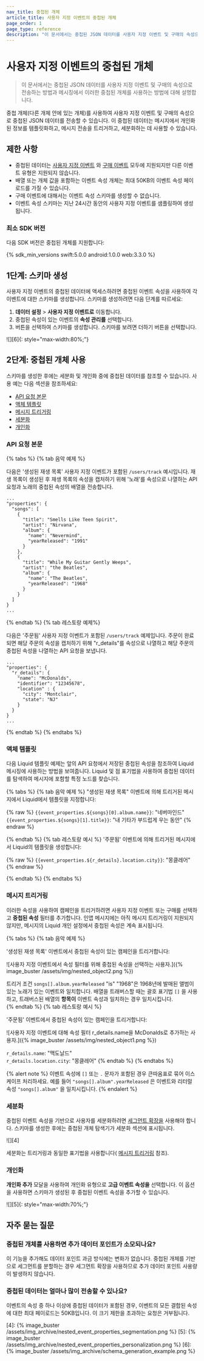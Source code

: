 ```yaml
---
nav_title: 중첩된 개체
article_title: 사용자 지정 이벤트의 중첩된 개체
page_order: 1
page_type: reference
description: "이 문서에서는 중첩된 JSON 데이터를 사용자 지정 이벤트 및 구매의 속성으로 전송하는 방법과 메시징에서 이러한 중첩된 개체를 사용하는 방법에 대해 설명합니다."
---
```


# 사용자 지정 이벤트의 중첩된 개체

> 이 문서에서는 중첩된 JSON 데이터를 사용자 지정 이벤트 및 구매의 속성으로 전송하는 방법과 메시징에서 이러한 중첩된 개체를 사용하는 방법에 대해 설명합니다.

중첩 개체(다른 개체 안에 있는 개체)를 사용하여 사용자 지정 이벤트 및 구매의 속성으로 중첩된 JSON 데이터를 전송할 수 있습니다. 이 중첩된 데이터는 메시지에서 개인화된 정보를 템플릿화하고, 메시지 전송을 트리거하고, 세분화하는 데 사용할 수 있습니다.

## 제한 사항

- 중첩된 데이터는 [사용자 지정 이벤트]({{site.baseurl}}/user_guide/data_and_analytics/custom_data/custom_events/) 와 [구매 이벤트]({{site.baseurl}}/user_guide/data_and_analytics/custom_data/purchase_events/) 모두에 지원되지만 다른 이벤트 유형은 지원되지 않습니다.
- 배열 또는 개체 값을 포함하는 이벤트 속성 개체는 최대 50KB의 이벤트 속성 페이로드를 가질 수 있습니다.
- 구매 이벤트에 대해서는 이벤트 속성 스키마를 생성할 수 없습니다.
- 이벤트 속성 스키마는 지난 24시간 동안의 사용자 지정 이벤트를 샘플링하여 생성됩니다.

### 최소 SDK 버전

다음 SDK 버전은 중첩된 개체를 지원합니다:

{% sdk_min_versions swift:5.0.0 android:1.0.0 web:3.3.0 %}

## 1단계: 스키마 생성

사용자 지정 이벤트의 중첩된 데이터에 액세스하려면 중첩된 이벤트 속성을 사용하여 각 이벤트에 대한 스키마를 생성합니다. 스키마를 생성하려면 다음 단계를 따르세요:

1. **데이터 설정** > **사용자 지정 이벤트로** 이동합니다.
2. 중첩된 속성이 있는 이벤트의 **속성 관리를** 선택합니다.
3. <i class="fas fa-arrows-rotate"></i> 버튼을 선택하여 스키마를 생성합니다. 스키마를 보려면 <i class="fas fa-plus"></i> 더하기 버튼을 선택합니다.

![][6]{: style="max-width:80%;"}

## 2단계: 중첩된 개체 사용

스키마를 생성한 후에는 세분화 및 개인화 중에 중첩된 데이터를 참조할 수 있습니다. 사용 예는 다음 섹션을 참조하세요:

- [API 요청 본문](#api-request-body)
- [액체 템플릿](#liquid-templating)
- [메시지 트리거링](#message-triggering)
- [세분화](#segmentation)
- [개인화](#personalization)

### API 요청 본문

{% tabs %}
{% tab 음악 예제 %}

다음은 '생성된 재생 목록' 사용자 지정 이벤트가 포함된 `/users/track` 예시입니다. 재생 목록이 생성된 후 재생 목록의 속성을 캡처하기 위해 '노래'를 속성으로 나열하는 API 요청과 노래의 중첩된 속성의 배열을 전송합니다.

```
...
"properties": {
  "songs": [
    {
      "title": "Smells Like Teen Spirit",
      "artist": "Nirvana",
      "album": {
        "name": "Nevermind",
        "yearReleased": "1991"
      }
    },
    {
      "title": "While My Guitar Gently Weeps",
      "artist": "the Beatles",
      "album": {
        "name": "The Beatles",
        "yearReleased": "1968"
      }
    }
  ]
}
...
```
{% endtab %}
{% tab 레스토랑 예제%}

다음은 '주문됨' 사용자 지정 이벤트가 포함된 `/users/track` 예제입니다. 주문이 완료되면 해당 주문의 속성을 캡처하기 위해 "r_details"를 속성으로 나열하고 해당 주문의 중첩된 속성을 나열하는 API 요청을 보냅니다.

```
...
"properties": {
  "r_details": {
    "name": "McDonalds",
    "identifier": "12345678",
    "location" : {
      "city": "Montclair",
      "state": "NJ"
    }
  }
}
...
```
{% endtab %}
{% endtabs %}

### 액체 템플릿

다음 Liquid 템플릿 예제는 앞의 API 요청에서 저장된 중첩된 속성을 참조하여 Liquid 메시징에 사용하는 방법을 보여줍니다. Liquid 및 점 표기법을 사용하여 중첩된 데이터를 탐색하여 메시지에 포함할 특정 노드를 찾습니다.

{% tabs %}
{% tab 음악 예제 %}
"생성된 재생 목록" 이벤트에 의해 트리거된 메시지에서 Liquid에서 템플릿을 지정합니다:

{% raw %}
`{{event_properties.${songs}[0].album.name}}`: "네버마인드"<br>
`{{event_properties.${songs}[1].title}}`: "내 기타가 부드럽게 우는 동안"
{% endraw %}

{% endtab %}
{% tab 레스토랑 예시 %}
'주문됨' 이벤트에 의해 트리거된 메시지에서 Liquid의 템플릿을 생성합니다:

{% raw %}
`{{event_properties.${r_details}.location.city}}`: "몽클레어"
{% endraw %}

{% endtab %}
{% endtabs %}

### 메시지 트리거링

이러한 속성을 사용하여 캠페인을 트리거하려면 사용자 지정 이벤트 또는 구매를 선택하고 **중첩된 속성** 필터를 추가합니다. 인앱 메시지에는 아직 메시지 트리거링이 지원되지 않지만, 메시지의 Liquid 개인 설정에서 중첩된 속성은 계속 표시됩니다.

{% tabs %}
{% tab 음악 예제 %}

'생성된 재생 목록' 이벤트에서 중첩된 속성이 있는 캠페인을 트리거합니다:

![사용자 지정 이벤트에서 속성 필터를 위해 중첩된 속성을 선택하는 사용자.]({% image_buster /assets/img/nested_object2.png %})

트리거 조건 `songs[].album.yearReleased` "is" "1968"은 1968년에 발매된 앨범이 있는 노래가 있는 이벤트와 일치합니다. 배열을 트래버스할 때는 괄호 표기법 `[]` 을 사용하고, 트래버스된 배열의 **항목이** 이벤트 속성과 일치하는 경우 일치시킵니다.<br>
{% endtab %}
{% tab 레스토랑 예시 %}

'주문됨' 이벤트에서 중첩된 속성이 있는 캠페인을 트리거합니다:

![사용자 지정 이벤트에 대해 속성 필터 r_details.name을 McDonalds로 추가하는 사용자.]({% image_buster /assets/img/nested_object1.png %})

`r_details.name`: "맥도날드"<br>
`r_details.location.city`: "몽클레어"
{% endtab %}
{% endtabs %}

{% alert note %}
이벤트 속성에 `[]` 또는 `.` 문자가 포함된 경우 큰따옴표로 묶어 이스케이프 처리하세요. 예를 들어 `"songs[].album".yearReleased` 은 이벤트와 리터럴 속성 `"songs[].album"` 을 일치시킵니다.
{% endalert %}

### 세분화

중첩된 이벤트 속성을 기반으로 사용자를 세분화하려면 [세그먼트 확장을]({{site.baseurl}}/user_guide/engagement_tools/segments/segment_extension/) 사용해야 합니다. 스키마를 생성한 후에는 중첩된 개체 탐색기가 세분화 섹션에 표시됩니다. 

![][4]

세분화는 트리거링과 동일한 표기법을 사용합니다( [메시지 트리거링](#message-triggering) 참조).

### 개인화

**개인화 추가** 모달을 사용하여 개인화 유형으로 **고급 이벤트 속성을** 선택합니다. 이 옵션을 사용하면 스키마가 생성된 후 중첩된 이벤트 속성을 추가할 수 있습니다.

![][5]{: style="max-width:70%;"}

## 자주 묻는 질문

### 중첩된 개체를 사용하면 추가 데이터 포인트가 소모되나요?

이 기능을 추가해도 데이터 포인트 과금 방식에는 변화가 없습니다. 중첩된 개체를 기반으로 세그먼트를 분할하는 경우 세그먼트 확장을 사용하므로 추가 데이터 포인트 사용량이 발생하지 않습니다.

### 중첩된 데이터는 얼마나 많이 전송할 수 있나요?

이벤트의 속성 중 하나 이상에 중첩된 데이터가 포함된 경우, 이벤트의 모든 결합된 속성에 대한 최대 페이로드는 50KB입니다. 이 크기 제한을 초과하는 요청은 거부됩니다.

[4]: {% image_buster /assets/img_archive/nested_event_properties_segmentation.png %}
[5]: {% image_buster /assets/img_archive/nested_event_properties_personalization.png %}
[6]: {% image_buster /assets/img_archive/schema_generation_example.png %}